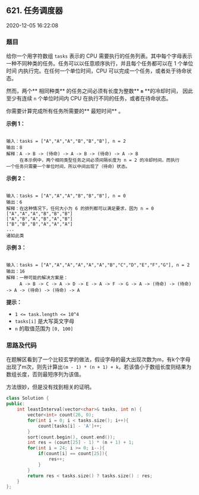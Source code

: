 ## 621. 任务调度器

2020-12-05 16:22:08

### 题目

给你一个用字符数组 ``tasks`` 表示的 CPU 需要执行的任务列表。其中每个字母表示 
一种不同种类的任务。任务可以以任意顺序执行，并且每个任务都可以在 1 个单位时间
内执行完。在任何一个单位时间，CPU 可以完成一个任务，或者处于待命状态。       

然而，两个** 相同种类** 的任务之间必须有长度为整数** **``n``** **的冷却时间，
因此至少有连续 ``n`` 个单位时间内 CPU 在执行不同的任务，或者在待命状态。     

你需要计算完成所有任务所需要的** 最短时间** 。

 

**示例 1：**

```

输入：tasks = ["A","A","A","B","B","B"], n = 2
输出：8
解释：A -> B -> (待命) -> A -> B -> (待命) -> A -> B
     在本示例中，两个相同类型任务之间必须间隔长度为 n = 2 的冷却时间，而执行 
一个任务只需要一个单位时间，所以中间出现了（待命）状态。 
```

**示例 2：**

```

输入：tasks = ["A","A","A","B","B","B"], n = 0
输出：6
解释：在这种情况下，任何大小为 6 的排列都可以满足要求，因为 n = 0
["A","A","A","B","B","B"]
["A","B","A","B","A","B"]
["B","B","B","A","A","A"]
...
诸如此类
```

**示例 3：**

```

输入：tasks = ["A","A","A","A","A","A","B","C","D","E","F","G"], n = 2       
输出：16
解释：一种可能的解决方案是：
     A -> B -> C -> A -> D -> E -> A -> F -> G -> A -> (待命) -> (待命) -> A -> (待命) -> (待命) -> A
```


**提示：**


- ``1 <= task.length <= 10^4``
- ``tasks[i]`` 是大写英文字母
- ``n`` 的取值范围为 ``[0, 100]``



### 思路及代码

在题解区看到了一个比较玄学的做法，假设字母的最大出现次数为m，有k个字母出现了m次，则先计算出``(m - 1) * (n + 1) + k``，若该值小于数组长度则结果为数组长度，否则最短序列为该值。

方法很妙，但是没有找到相关的证明。

```cpp
class Solution {
public:
    int leastInterval(vector<char>& tasks, int n) {
        vector<int> count(26, 0);
        for(int i = 0; i < tasks.size(); i++){
            count[tasks[i] - 'A']++;
        }
        sort(count.begin(), count.end());
        int res = (count[25] - 1) * (n + 1) + 1;
        for(int i = 24; i >= 0; i--){
            if(count[i] == count[25]){
                res++;
            }
        }
        return res < tasks.size() ? tasks.size() : res;
    }
};
```